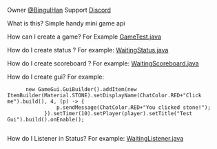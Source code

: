 Owner [@BingulHan](https://github.com/BingulHan)
Support [Discord](discord.gg/NUR9k9H6ab)

What is this?
Simple handy mini game api

How can I create a game? 
For Example [GameTest.java](https://github.com/BingulHan/MinigameAPI/blob/master/src/main/java/online/bingulhan/minigameapi/example/GameTest.java)

How do I create status ?
For example: [WaitingStatus.java](https://github.com/BingulHan/MinigameAPI/blob/master/src/main/java/online/bingulhan/minigameapi/example/status/waiting/WaitingStatus.java)

How do I create scoreboard ? 
For example: [WaitingScoreboard.java](https://github.com/BingulHan/MinigameAPI/blob/master/src/main/java/online/bingulhan/minigameapi/example/status/waiting/WaitingScoreboard.java)

How do I create gui? 
For example: 
```
      new GameGui.GuiBuilder().addItem(new ItemBuilder(Material.STONE).setDisplayName(ChatColor.RED+"Click me").build(), 4, (p) -> {
                p.sendMessage(ChatColor.RED+"You clicked stone!");
            }).setTimer(10).setPlayer(player).setTitle("Test Gui").build().onEnable();
            
```

How do I Listener in Status?
For example: [WaitingListener.java](https://github.com/BingulHan/MinigameAPI/blob/master/src/main/java/online/bingulhan/minigameapi/example/status/waiting/WaitingListener.java)

